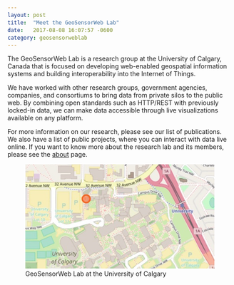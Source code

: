```yaml
---
layout: post
title:  "Meet the GeoSensorWeb Lab"
date:   2017-08-08 16:07:57 -0600
category: geosensorweblab
---
```


The GeoSensorWeb Lab is a research group at the University of Calgary, Canada that is focused on developing web-enabled geospatial information systems and building interoperability into the Internet of Things.

We have worked with other research groups, government agencies, companies, and consortiums to bring data from private silos to the public web. By combining open standards such as HTTP/REST with previously locked-in data, we can make data accessible through live visualizations available on any platform.

For more information on our research, please see our list of publications. We also have a list of public projects, where you can interact with data live online. If you want to know more about the research lab and its members, please see the <a href="/about">about</a> page.

<figure>
    <a href="http://www.openstreetmap.org/node/3044668378#map=19/51.08047/-114.13344">
        <img src="/assets/images/20170808-lablocation.jpg" srcset="/assets/images/20170808-lablocation@2x.jpg 2x">
    </a>
    <figcaption>GeoSensorWeb Lab at the University of Calgary</figcaption>
</figure>
